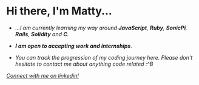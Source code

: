 

# Hi there, I'm Matty...

- *...I am currently learning my way around **JavaScript**, **Ruby**, **SonicPi**, **Rails**, **Solidity** and **C**.* 

- ***I am open to accepting work and internships***. 

- *You can track the progression of my coding journey here. Please don't hesitate to contact me about anything code related :^B*

*[Connect with me on linkedin!](https://linkedin.com/in/matthew-m-484241204/)*
